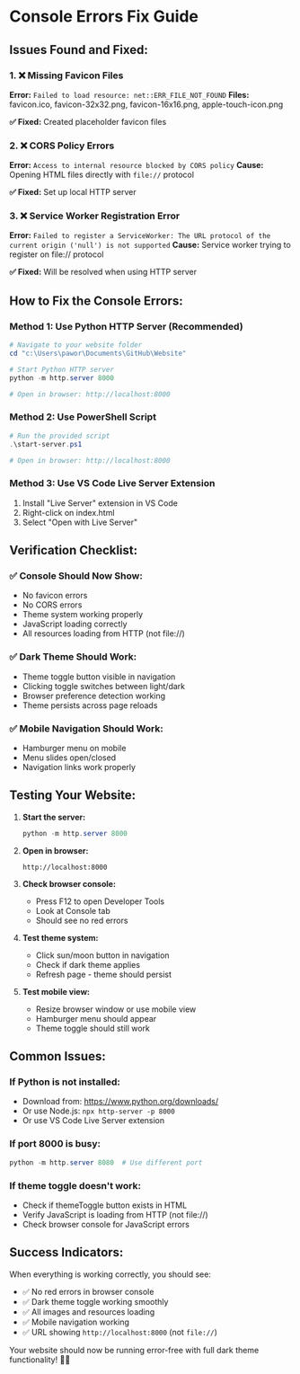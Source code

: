 # Console Errors Fix Guide

## Issues Found and Fixed:

### 1. ❌ **Missing Favicon Files**
**Error:** `Failed to load resource: net::ERR_FILE_NOT_FOUND`
**Files:** favicon.ico, favicon-32x32.png, favicon-16x16.png, apple-touch-icon.png

**✅ Fixed:** Created placeholder favicon files

### 2. ❌ **CORS Policy Errors**
**Error:** `Access to internal resource blocked by CORS policy`
**Cause:** Opening HTML files directly with `file://` protocol

**✅ Fixed:** Set up local HTTP server

### 3. ❌ **Service Worker Registration Error**
**Error:** `Failed to register a ServiceWorker: The URL protocol of the current origin ('null') is not supported`
**Cause:** Service worker trying to register on file:// protocol

**✅ Fixed:** Will be resolved when using HTTP server

## How to Fix the Console Errors:

### **Method 1: Use Python HTTP Server (Recommended)**
```powershell
# Navigate to your website folder
cd "c:\Users\pawor\Documents\GitHub\Website"

# Start Python HTTP server
python -m http.server 8000

# Open in browser: http://localhost:8000
```

### **Method 2: Use PowerShell Script**
```powershell
# Run the provided script
.\start-server.ps1

# Open in browser: http://localhost:8000
```

### **Method 3: Use VS Code Live Server Extension**
1. Install "Live Server" extension in VS Code
2. Right-click on index.html
3. Select "Open with Live Server"

## Verification Checklist:

### ✅ **Console Should Now Show:**
- No favicon errors
- No CORS errors  
- Theme system working properly
- JavaScript loading correctly
- All resources loading from HTTP (not file://)

### ✅ **Dark Theme Should Work:**
- Theme toggle button visible in navigation
- Clicking toggle switches between light/dark
- Browser preference detection working
- Theme persists across page reloads

### ✅ **Mobile Navigation Should Work:**
- Hamburger menu on mobile
- Menu slides open/closed
- Navigation links work properly

## Testing Your Website:

1. **Start the server:**
   ```powershell
   python -m http.server 8000
   ```

2. **Open in browser:**
   ```
   http://localhost:8000
   ```

3. **Check browser console:**
   - Press F12 to open Developer Tools
   - Look at Console tab
   - Should see no red errors

4. **Test theme system:**
   - Click sun/moon button in navigation
   - Check if dark theme applies
   - Refresh page - theme should persist

5. **Test mobile view:**
   - Resize browser window or use mobile view
   - Hamburger menu should appear
   - Theme toggle should still work

## Common Issues:

### **If Python is not installed:**
- Download from: https://www.python.org/downloads/
- Or use Node.js: `npx http-server -p 8000`
- Or use VS Code Live Server extension

### **If port 8000 is busy:**
```powershell
python -m http.server 8080  # Use different port
```

### **If theme toggle doesn't work:**
- Check if themeToggle button exists in HTML
- Verify JavaScript is loading from HTTP (not file://)
- Check browser console for JavaScript errors

## Success Indicators:

When everything is working correctly, you should see:
- ✅ No red errors in browser console
- ✅ Dark theme toggle working smoothly
- ✅ All images and resources loading
- ✅ Mobile navigation working
- ✅ URL showing `http://localhost:8000` (not `file://`)

Your website should now be running error-free with full dark theme functionality! 🌙✨
